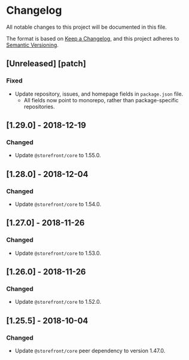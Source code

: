 # Changelog
All notable changes to this project will be documented in this file.

The format is based on [Keep a Changelog](https://keepachangelog.com/en/1.0.0/),
and this project adheres to [Semantic Versioning](https://semver.org/spec/v2.0.0.html).

## [Unreleased] [patch]
### Fixed
- Update repository, issues, and homepage fields in `package.json` file.
  - All fields now point to monorepo, rather than package-specific repositories.

## [1.29.0] - 2018-12-19
### Changed
- Update `@storefront/core` to 1.55.0.

## [1.28.0] - 2018-12-04
### Changed
- Update `@storefront/core` to 1.54.0.

## [1.27.0] - 2018-11-26
### Changed
- Update `@storefront/core` to 1.53.0.

## [1.26.0] - 2018-11-26
### Changed
- Update `@storefront/core` to 1.52.0.

## [1.25.5] - 2018-10-04
### Changed
- Update `@storefront/core` peer dependency to version 1.47.0.

